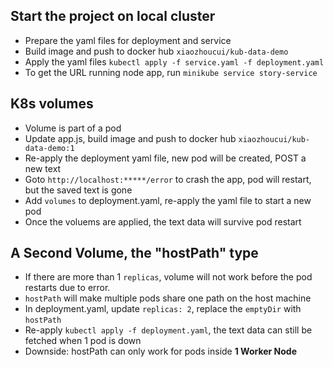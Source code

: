 ## Start the project on local cluster
- Prepare the yaml files for deployment and service
- Build image and push to docker hub `xiaozhoucui/kub-data-demo`
- Apply the yaml files `kubectl apply -f service.yaml -f deployment.yaml`
- To get the URL running node app, run `minikube service story-service` 

## K8s volumes
- Volume is part of a pod
- Update app.js, build image and push to docker hub `xiaozhoucui/kub-data-demo:1`
- Re-apply the deployment yaml file, new pod will be created, POST a new text
- Goto `http://localhost:*****/error` to crash the app, pod will restart, but the saved text is gone
- Add `volumes` to deployment.yaml, re-apply the yaml file to start a new pod
- Once the voluems are applied, the text data will survive pod restart

## A Second Volume, the "hostPath" type
- If there are more than 1 `replicas`, volume will not work before the pod restarts due to error.
- `hostPath` will make multiple pods share one path on the host machine
- In deployment.yaml, update `replicas: 2`, replace the `emptyDir` with `hostPath`
- Re-apply `kubectl apply -f deployment.yaml`, the text data can still be fetched when 1 pod is down
- Downside: hostPath can only work for pods inside **1 Worker Node**